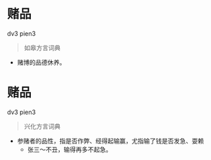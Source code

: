 # 赌品
dv3 pien3
> 如皋方言词典
- 赌博的品德休养。

# 赌品
dv3 pien3
> 兴化方言词典
- 参赌者的品性，指是否作弊、经得起输赢，尤指输了钱是否发急、耍赖
  - 张三～不丑，输得再多不起急。
